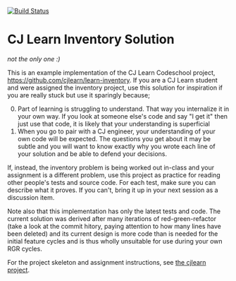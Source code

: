 [![Build Status](https://travis-ci.org/aztecrex/learn-inventory.svg?branch=master)](https://travis-ci.org/aztecrex/learn-inventory)

# CJ Learn Inventory Solution

_not the only one :)_

This is an example implementation of the CJ Learn Codeschool project,
https://github.com/cjlearn/learn-inventory.  If you are a CJ Learn
student and were assigned the inventory project, use this solution
for inspiration if you are really stuck but use it sparingly because;

0. Part of learning is struggling to understand. That way you internalize
it in your own way. If you look at someone else's code and say "I get it"
then just use that code, it is likely that your understanding is
superficial
0. When you go to pair with a CJ engineer, your understanding of your own
code will be expected. The questions you get about it may be subtle and
you will want to know exactly why you wrote each line of your solution
and be able to defend your decisions.

If, instead, the inventory problem is being worked out in-class and your
assignment is a different problem, use this project as practice for reading
other people's tests and source code. For each test, make sure you can
describe what it proves. If you can't, bring it up in your next session as
a discussion item.

Note also that this implementation has only the latest tests and code. The
current solution was derived after many iterations of red-green-refactor
(take a look at the commit hitory, paying attention to how many lines have
been deleted) and its current design is more code than is needed for the
initial feature cycles and is thus wholly unsuitable for use during your
own RGR cycles.

For the project skeleton and assignment instructions, see
[the cjlearn project](https://github.com/cjlearn/learn-inventory).

